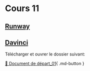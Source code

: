 # Cours 11

<style>.md-footer{display:none;}</style>

## [Runway](./ai/runway.md) 

## [Davinci](da_vinci_base.md)

Télécharger et ouvrer le dossier suivant:

[📁 Document de départ_01](../assets/image/17_femme_dore.png){ .md-button }   <br>   
